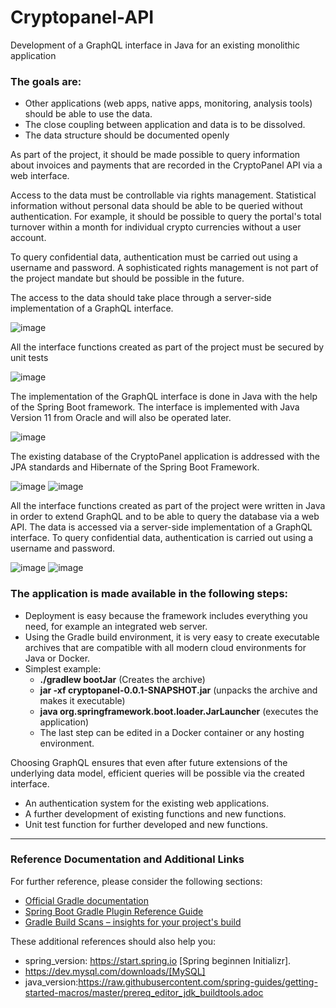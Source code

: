 # Cryptopanel-API
Development of a GraphQL interface in Java for an existing monolithic application

### The goals are:
* Other applications (web apps, native apps, monitoring, analysis tools) should be able to use the data.
* The close coupling between application and data is to be dissolved.
* The data structure should be documented openly

As part of the project, it should be made possible to query information about invoices and payments that are recorded in the CryptoPanel API via a web interface.

Access to the data must be controllable via rights management. Statistical information without personal data should be able to be queried without authentication. For example, it should be possible to query the portal's total turnover within a month for individual crypto currencies without a user account.

To query confidential data, authentication must be carried out using a username and password. A sophisticated rights management is not part of the project mandate but should be possible in the future.

The access to the data should take place through a server-side implementation of a GraphQL interface.

![image](https://user-images.githubusercontent.com/83286808/140423491-f2d5c27e-4c1a-4d27-96af-215e1c027611.png)

All the interface functions created as part of the project must be secured by unit tests

![image](https://user-images.githubusercontent.com/83286808/140423717-d5d67df2-0829-4b18-aa52-30eafd4f48bb.png)

The implementation of the GraphQL interface is done in Java with the help of the Spring Boot framework.
The interface is implemented with Java Version 11 from Oracle and will also be operated later.

![image](https://user-images.githubusercontent.com/83286808/140423893-d3ecf446-4f6b-4289-b5a7-a3c4a3ae6e8c.png)

The existing database of the CryptoPanel application is addressed with the JPA standards and Hibernate of the Spring Boot Framework. 

![image](https://user-images.githubusercontent.com/83286808/140423969-0f7cdf8c-a821-4950-9716-dc0e06b0d0ff.png)
![image](https://user-images.githubusercontent.com/83286808/140423991-a39b62a8-bb00-4931-9059-db9853f08157.png)

All the interface functions created as part of the project were written in Java in order to extend GraphQL and to be able to query the database via a web API. The data is accessed via a server-side implementation of a GraphQL interface. To query confidential data, authentication is carried out using a username and password.

![image](https://user-images.githubusercontent.com/83286808/140424149-9d320331-9a11-4989-b1c9-fbfcdfb6352a.png)
![image](https://user-images.githubusercontent.com/83286808/140424178-40d05827-4e0e-4d1e-a2dd-c58096292ee6.png)

### The application is made available in the following steps:
* Deployment is easy because the framework includes everything you need, for example an integrated web server.
* Using the Gradle build environment, it is very easy to create executable archives that are compatible with all modern cloud environments for Java or Docker.
* Simplest example:
  * **./gradlew bootJar** (Creates the archive)
  * **jar -xf cryptopanel-0.0.1-SNAPSHOT.jar** (unpacks the archive and makes it executable)
  * **java org.springframework.boot.loader.JarLauncher** (executes the application)
  * The last step can be edited in a Docker container or any hosting environment.

Choosing GraphQL ensures that even after future extensions of the underlying data model, efficient queries will be possible via the created interface.
* An authentication system for the existing web applications.
* A further development of existing functions and new functions.
* Unit test function for further developed and new functions.

---
### Reference Documentation and Additional Links

For further reference, please consider the following sections:

* [Official Gradle documentation](https://docs.gradle.org)
* [Spring Boot Gradle Plugin Reference Guide](https://docs.spring.io/spring-boot/docs/2.4.5/gradle-plugin/reference/html/)
* [Gradle Build Scans – insights for your project's build](https://scans.gradle.com#gradle)

These additional references should also help you:

* spring_version: https://start.spring.io [Spring beginnen
Initializr].
* https://dev.mysql.com/downloads/[MySQL] 
* java_version:https://raw.githubusercontent.com/spring-guides/getting-started-macros/master/prereq_editor_jdk_buildtools.adoc
